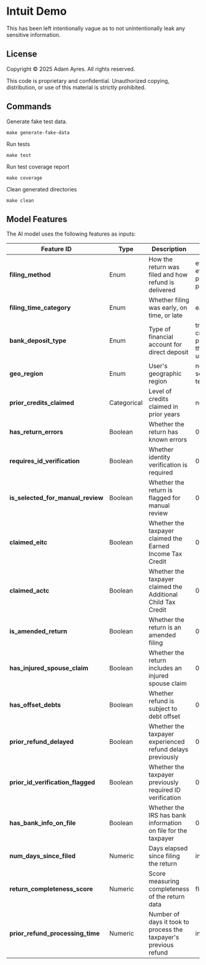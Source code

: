 # Intuit Demo

This has been left intentionally vague as to not unintentionally leak any sensitive information.

## License

Copyright © 2025 Adam Ayres. All rights reserved.

This code is proprietary and confidential. Unauthorized copying, distribution,
or use of this material is strictly prohibited.

## Commands

Generate fake test data.
```
make generate-fake-data
```

Run tests
```
make test
```

Run test coverage report
```
make coverage
```

Clean generated directories
```
make clean
```

## Model Features

The AI model uses the following features as inputs:

| Feature ID | Type | Description | Possible Values |
|------------|------|-------------|-----------------|
| **filing_method** | Enum | How the return was filed and how refund is delivered | efile_direct_deposit, efile_paper_check, paper_direct_deposit, paper_paper_check |
| **filing_time_category** | Enum | Whether filing was early, on time, or late | early, normal, late |
| **bank_deposit_type** | Enum | Type of financial account for direct deposit | traditional_bank, credit_union, prepaid_card, third_party_processor, unknown |
| **geo_region** | Enum | User's geographic region | northeast, midwest, south, west, territories, unknown |
| **prior_credits_claimed** | Categorical | Level of credits claimed in prior years | none, few, many |
| **has_return_errors** | Boolean | Whether the return has known errors | 0 (No), 1 (Yes) |
| **requires_id_verification** | Boolean | Whether identity verification is required | 0 (No), 1 (Yes) |
| **is_selected_for_manual_review** | Boolean | Whether the return is flagged for manual review | 0 (No), 1 (Yes) |
| **claimed_eitc** | Boolean | Whether the taxpayer claimed the Earned Income Tax Credit | 0 (No), 1 (Yes) |
| **claimed_actc** | Boolean | Whether the taxpayer claimed the Additional Child Tax Credit | 0 (No), 1 (Yes) |
| **is_amended_return** | Boolean | Whether the return is an amended filing | 0 (No), 1 (Yes) |
| **has_injured_spouse_claim** | Boolean | Whether the return includes an injured spouse claim | 0 (No), 1 (Yes) |
| **has_offset_debts** | Boolean | Whether refund is subject to debt offset | 0 (No), 1 (Yes) |
| **prior_refund_delayed** | Boolean | Whether the taxpayer experienced refund delays previously | 0 (No), 1 (Yes) |
| **prior_id_verification_flagged** | Boolean | Whether the taxpayer previously required ID verification | 0 (No), 1 (Yes) |
| **has_bank_info_on_file** | Boolean | Whether the IRS has bank information on file for the taxpayer | 0 (No), 1 (Yes) |
| **num_days_since_filed** | Numeric | Days elapsed since filing the return | integer (e.g. 12) |
| **return_completeness_score** | Numeric | Score measuring completeness of the return data | float (0.0 to 1.0) |
| **prior_refund_processing_time** | Numeric | Number of days it took to process the taxpayer's previous refund | integer (e.g. 10) |
